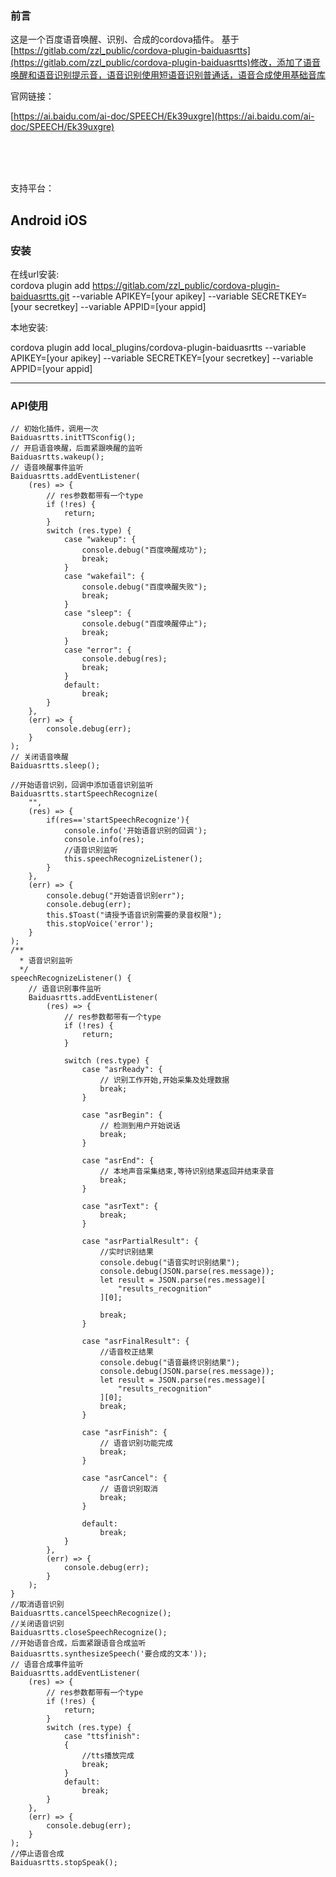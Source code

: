 ###  前言
这是一个百度语音唤醒、识别、合成的cordova插件。 
基于[https://gitlab.com/zzl_public/cordova-plugin-baiduasrtts](https://gitlab.com/zzl_public/cordova-plugin-baiduasrtts)修改，添加了语音唤醒和语音识别提示音，语音识别使用短语音识别普通话，语音合成使用基础音库



官网链接：  

[https://ai.baidu.com/ai-doc/SPEECH/Ek39uxgre](https://ai.baidu.com/ai-doc/SPEECH/Ek39uxgre)


​    
​       
​       


支持平台： 

Android
iOS
---
### 安装

在线url安装:  
cordova plugin add
https://gitlab.com/zzl_public/cordova-plugin-baiduasrtts.git --variable APIKEY=[your apikey] --variable SECRETKEY=[your secretkey] --variable APPID=[your appid]

本地安装:  

cordova plugin add local_plugins/cordova-plugin-baiduasrtts --variable APIKEY=[your apikey] --variable SECRETKEY=[your secretkey] --variable APPID=[your appid]


---

### API使用 


```
// 初始化插件，调用一次
Baiduasrtts.initTTSconfig();
// 开启语音唤醒，后面紧跟唤醒的监听
Baiduasrtts.wakeup();
// 语音唤醒事件监听
Baiduasrtts.addEventListener(
    (res) => {
        // res参数都带有一个type
        if (!res) {
            return;
        }
        switch (res.type) {
            case "wakeup": {
                console.debug("百度唤醒成功");
                break;
            }
            case "wakefail": {
                console.debug("百度唤醒失败");
                break;
            }
            case "sleep": {
                console.debug("百度唤醒停止");
                break;
            }
            case "error": {
                console.debug(res);
                break;
            }
            default:
                break;
        }
    },
    (err) => {
        console.debug(err);
    }
);
// 关闭语音唤醒
Baiduasrtts.sleep();

//开始语音识别，回调中添加语音识别监听
Baiduasrtts.startSpeechRecognize(
    "",
    (res) => {
        if(res=='startSpeechRecognize'){
            console.info('开始语音识别的回调');
            console.info(res);
            //语音识别监听
            this.speechRecognizeListener();
        }   
    },
    (err) => {
        console.debug("开始语音识别err");
        console.debug(err);
        this.$Toast("请授予语音识别需要的录音权限");
        this.stopVoice('error');
    }
);
/**
  * 语音识别监听
  */
speechRecognizeListener() {
    // 语音识别事件监听
    Baiduasrtts.addEventListener(
        (res) => {
            // res参数都带有一个type
            if (!res) {
                return;
            }

            switch (res.type) {
                case "asrReady": {
                    // 识别工作开始,开始采集及处理数据
                    break;
                }

                case "asrBegin": {
                    // 检测到用户开始说话
                    break;
                }

                case "asrEnd": {
                    // 本地声音采集结束,等待识别结果返回并结束录音
                    break;
                }

                case "asrText": {
                    break;
                }

                case "asrPartialResult": {
                    //实时识别结果
                    console.debug("语音实时识别结果");
                    console.debug(JSON.parse(res.message));
                    let result = JSON.parse(res.message)[
                        "results_recognition"
                    ][0];

                    break;
                }

                case "asrFinalResult": {
                    //语音校正结果
                    console.debug("语音最终识别结果");
                    console.debug(JSON.parse(res.message));
                    let result = JSON.parse(res.message)[
                        "results_recognition"
                    ][0];
                    break;
                }

                case "asrFinish": {
                    // 语音识别功能完成
                    break;
                }

                case "asrCancel": {
                    // 语音识别取消
                    break;
                }

                default:
                    break;
            }
        },
        (err) => {
            console.debug(err);
        }
    );
}
//取消语音识别
Baiduasrtts.cancelSpeechRecognize();
//关闭语音识别
Baiduasrtts.closeSpeechRecognize();
//开始语音合成，后面紧跟语音合成监听
Baiduasrtts.synthesizeSpeech('要合成的文本'));
// 语音合成事件监听
Baiduasrtts.addEventListener(
    (res) => {
        // res参数都带有一个type
        if (!res) {
            return;
        }
        switch (res.type) {
            case "ttsfinish":
            {
                //tts播放完成
                break;
            }
            default:
                break;
        }
    },
    (err) => {
        console.debug(err);
    }
);
//停止语音合成
Baiduasrtts.stopSpeak();

```
